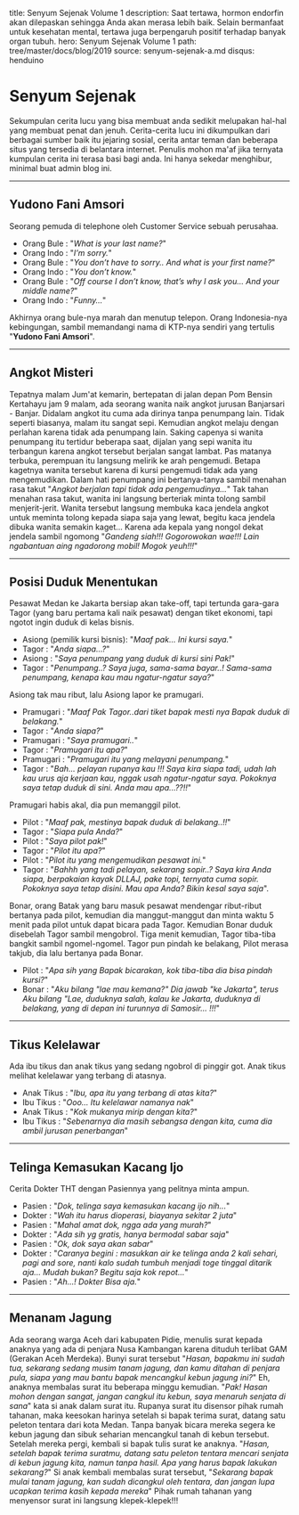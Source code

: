 title: Senyum Sejenak Volume 1
description: Saat tertawa, hormon endorfin akan dilepaskan sehingga Anda akan merasa lebih baik. Selain bermanfaat untuk kesehatan mental, tertawa juga berpengaruh positif terhadap banyak organ tubuh.
hero: Senyum Sejenak Volume 1
path: tree/master/docs/blog/2019
source: senyum-sejenak-a.md
disqus: henduino

# Senyum Sejenak

Sekumpulan cerita lucu yang bisa membuat anda sedikit melupakan hal-hal yang membuat penat dan jenuh. Cerita-cerita lucu ini dikumpulkan dari berbagai sumber baik itu jejaring sosial, cerita antar teman dan beberapa situs yang tersedia di belantara internet. Penulis mohon ma'af jika ternyata kumpulan cerita ini terasa basi bagi anda. Ini hanya sekedar menghibur, minimal buat admin blog ini.

***

## Yudono Fani Amsori
Seorang pemuda di telephone oleh Customer Service sebuah perusahaa.

* Orang Bule : "*What is your last name?*"
* Orang Indo : "*I’m sorry.*"
* Orang Bule : "*You don’t have to sorry.. And what is your first name?*"
* Orang Indo : "*You don’t know.*"
* Orang Bule : "*Off course I don’t know, that’s why I ask you… And your middle name?*"
* Orang Indo : "*Funny…*"

Akhirnya orang bule-nya marah dan menutup telepon. Orang Indonesia-nya kebingungan, sambil memandangi nama di KTP-nya sendiri yang tertulis "**Yudono Fani Amsori**".

***

## Angkot Misteri

Tepatnya malam Jum'at kemarin, bertepatan di jalan depan Pom Bensin Kertahayu jam 9 malam, ada seorang wanita naik angkot jurusan Banjarsari - Banjar. Didalam angkot itu cuma ada dirinya tanpa penumpang lain. Tidak seperti biasanya, malam itu sangat sepi. Kemudian angkot melaju dengan perlahan karena tidak ada penumpang lain. Saking capenya si wanita penumpang itu tertidur beberapa saat, dijalan yang sepi wanita itu terbangun karena angkot tersebut berjalan sangat lambat. Pas matanya terbuka, perempuan itu langsung melirik ke arah pengemudi. Betapa kagetnya wanita tersebut karena di kursi pengemudi tidak ada yang mengemudikan. Dalam hati penumpang ini bertanya-tanya sambil menahan rasa takut "*Angkot berjalan tapi tidak ada pengemudinya...*" Tak tahan menahan rasa takut, wanita ini langsung berteriak minta tolong sambil menjerit-jerit. Wanita tersebut langsung membuka kaca jendela angkot untuk meminta tolong kepada siapa saja yang lewat, begitu kaca jendela dibuka wanita semakin kaget... Karena ada kepala yang nongol dekat jendela sambil ngomong "*Gandeng siah!!! Gogorowokan wae!!! Lain ngabantuan aing ngadorong mobil! Mogok yeuh!!!*"

***

## Posisi Duduk Menentukan

Pesawat Medan ke Jakarta bersiap akan take-off, tapi tertunda gara-gara Tagor (yang baru pertama kali naik pesawat) dengan tiket ekonomi, tapi ngotot ingin duduk di kelas bisnis.

* Asiong (pemilik kursi bisnis): "*Maaf pak... Ini kursi saya.*"
* Tagor : "*Anda siapa...?*"
* Asiong : "*Saya penumpang yang duduk di kursi sini Pak!*"
* Tagor : "*Penumpang..? Saya juga, sama-sama bayar..! Sama-sama penumpang, kenapa kau mau ngatur-ngatur saya?*"

Asiong tak mau ribut, lalu Asiong lapor ke pramugari.

* Pramugari : "*Maaf Pak Tagor..dari tiket bapak mesti nya Bapak duduk di belakang.*"
* Tagor : "*Anda siapa?*"
* Pramugari : "*Saya pramugari..*"
* Tagor : "*Pramugari itu apa?*"
* Pramugari : "*Pramugari itu yang melayani penumpang.*"
* Tagor : "*Bah... pelayan rupanya kau !!! Saya kira siapa tadi, udah lah kau urus aja kerjaan kau, nggak usah ngatur-ngatur saya. Pokoknya saya tetap duduk di sini. Anda mau apa...??!!*"

Pramugari habis akal, dia pun memanggil pilot.

* Pilot : "*Maaf pak, mestinya bapak duduk di belakang..!!*"
* Tagor : "*Siapa pula Anda?*"
* Pilot : "*Saya pilot pak!*"
* Tagor : "*Pilot itu apa?*"
* Pilot : "*Pilot itu yang mengemudikan pesawat ini.*"
* Tagor : "*Bahhh yang tadi pelayan, sekarang sopir..? Saya kira Anda siapa, berpakaian kayak DLLAJ, pake topi, ternyata cuma sopir. Pokoknya saya tetap disini. Mau apa Anda? Bikin kesal saya saja*".

Bonar, orang Batak yang baru masuk pesawat mendengar ribut-ribut bertanya pada pilot, kemudian dia manggut-manggut dan minta waktu 5 menit pada pilot untuk dapat bicara pada Tagor. Kemudian Bonar duduk disebelah Tagor sambil mengobrol. Tiga menit kemudian, Tagor tiba-tiba bangkit sambil ngomel-ngomel. Tagor pun pindah ke belakang, Pilot merasa takjub, dia lalu bertanya pada Bonar.

* Pilot : "*Apa sih yang Bapak bicarakan, kok tiba-tiba dia bisa pindah kursi?*"
* Bonar : "*Aku bilang "lae mau kemana?" Dia jawab "ke Jakarta", terus Aku bilang "Lae, duduknya salah, kalau ke Jakarta, duduknya di belakang, yang di depan ini turunnya di Samosir... !!!*"

***

## Tikus Kelelawar

Ada ibu tikus dan anak tikus yang sedang ngobrol di pinggir got. Anak tikus melihat kelelawar yang terbang di atasnya.

* Anak Tikus : "*Ibu, apa itu yang terbang di atas kita?*"
* Ibu Tikus : "*Ooo… Itu kelelawar namanya nak*"
* Anak Tikus : "*Kok mukanya mirip dengan kita?*"
* Ibu Tikus : "*Sebenarnya dia masih sebangsa dengan kita, cuma dia ambil jurusan penerbangan*"

***

## Telinga Kemasukan Kacang Ijo

Cerita Dokter THT dengan Pasiennya yang pelitnya minta ampun.

* Pasien : "*Dok, telinga saya kemasukan kacang ijo nih...*"
* Dokter : "*Wah itu harus dioperasi, biayanya sekitar 2 juta*"
* Pasien : "*Mahal amat dok, ngga ada yang murah?*"
* Dokter : "*Ada sih yg gratis, hanya bermodal sabar saja*"
* Pasien : "*Ok, dok saya akan sabar*"
* Dokter : "*Caranya begini : masukkan air ke telinga anda 2 kali sehari, pagi and sore, nanti kalo sudah tumbuh menjadi toge tinggal ditarik aja... Mudah bukan? Begitu saja kok repot...*"
* Pasien : "*Ah...! Dokter Bisa aja.*"

***

## Menanam Jagung

Ada seorang warga Aceh dari kabupaten Pidie, menulis surat kepada anaknya yang ada di penjara Nusa Kambangan karena dituduh terlibat GAM (Gerakan Aceh Merdeka). 
Bunyi surat tersebut "*Hasan, bapakmu ini sudah tua, sekarang sedang musim tanam jagung, dan kamu ditahan di penjara pula, siapa yang mau bantu bapak mencangkul kebun jagung ini?*"
Eh, anaknya membalas surat itu beberapa minggu kemudian. "*Pak! Hasan mohon dengan sangat, jangan cangkul itu kebun, saya menaruh senjata di sana*" kata si anak dalam surat itu. 
Rupanya surat itu disensor pihak rumah tahanan, maka keesokan harinya setelah si bapak terima surat, datang satu peleton tentara dari kota Medan. Tanpa banyak bicara mereka segera ke kebun jagung dan sibuk seharian mencangkul tanah di kebun tersebut. Setelah mereka pergi, kembali si bapak tulis surat ke anaknya. 
"*Hasan, setelah bapak terima suratmu, datang satu peleton tentara mencari senjata di kebun jagung kita, namun tanpa hasil. Apa yang harus bapak lakukan sekarang?*" 
Si anak kembali membalas surat tersebut, "*Sekarang bapak mulai tanam jagung, kan sudah dicangkul oleh tentara, dan jangan lupa ucapkan terima kasih kepada mereka*" Pihak rumah tahanan yang menyensor surat ini langsung klepek-klepek!!!